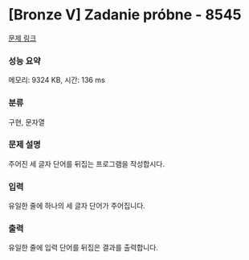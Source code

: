 # [Bronze V] Zadanie próbne - 8545 

[문제 링크](https://www.acmicpc.net/problem/8545) 

### 성능 요약

메모리: 9324 KB, 시간: 136 ms

### 분류

구현, 문자열

### 문제 설명

<p>주어진 세 글자 단어를 뒤집는 프로그램을 작성합시다.</p>

### 입력 

 <p>유일한 줄에 하나의 세 글자 단어가 주어집니다.</p>

### 출력 

 <p>유일한 줄에 입력 단어를 뒤집은 결과를 출력합니다.</p>

